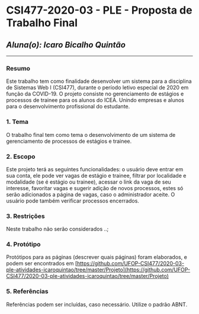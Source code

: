 # **CSI477-2020-03 - PLE - Proposta de Trabalho Final**
## *Aluna(o): Icaro Bicalho Quintão*

--------------

<!-- Descrever um resumo sobre o trabalho. -->

### Resumo

  Este trabalho tem como finalidade desenvolver um sistema para a disciplina de Sistemas Web I (CSI477), durante o período letivo especial de 2020 em função da COVID-19. O projeto consiste no gerenciamento de estágios e processos de trainee para os alunos do ICEA. Unindo empresas e alunos para o desenvolvimento profissional do estudante.
  
<!-- Apresentar o tema. -->
### 1. Tema

  O trabalho final tem como tema o desenvolvimento de um sistema de gerenciamento de processos de estágios e trainee.

<!-- Descrever e limitar o escopo da aplicação. -->
### 2. Escopo

  Este projeto terá as seguintes funcionalidades: o usuário deve entrar em sua conta, ele pode ver vagas de estágio e trainee, filtrar por localidade e modalidade (se é estágio ou trainee), acessar o link da vaga de seu interesse, favoritar vagas e sugerir adição de novos processos, estes só serão adicionados a página de vagas, caso o administrador aceite. O usuário pode também verificar processos encerrados.

<!-- Apresentar restrições de funcionalidades e de escopo. -->
### 3. Restrições

  Neste trabalho não serão considerados ..;

<!-- Construir alguns protótipos para a aplicação, disponibilizá-los no Github e descrever o que foi considerado. //-->
### 4. Protótipo

  Protótipos para as páginas (descrever quais páginas) foram elaborados, e podem ser encontrados em [https://github.com/UFOP-CSI477/2020-03-ple-atividades-icaroquintao/tree/master/Projeto](https://github.com/UFOP-CSI477/2020-03-ple-atividades-icaroquintao/tree/master/Projeto)

### 5. Referências

  Referências podem ser incluídas, caso necessário. Utilize o padrão ABNT.
